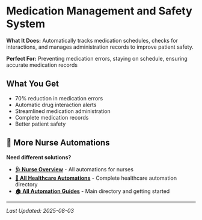 # Medication Management and Safety System

**What It Does:** Automatically tracks medication schedules, checks for interactions, and manages administration records to improve patient safety.

**Perfect For:** Preventing medication errors, staying on schedule, ensuring accurate medication records

## What You Get

- 70% reduction in medication errors
- Automatic drug interaction alerts
- Streamlined medication administration
- Complete medication records
- Better patient safety

## 🔗 More Nurse Automations

**Need different solutions?**
- **[🩺 Nurse Overview](Nurse%20Overview.md)** - All automations for nurses
- **[🏥 All Healthcare Automations](../Healthcare%20Overview.md)** - Complete healthcare automation directory
- **[🏠 All Automation Guides](../../../AI%20Automations%20Guide.md)** - Main directory and getting started

---
*Last Updated: 2025-08-03*